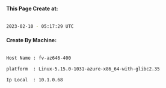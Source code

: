 
   
#### This Page Create at:

```bash

2023-02-10 - 05:17:29 UTC

```

#### Create By Machine:

```bash

Host Name : fv-az646-400

platform  : Linux-5.15.0-1031-azure-x86_64-with-glibc2.35

Ip Local  : 10.1.0.68

```

